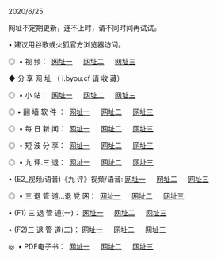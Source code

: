 <p>2020/6/25
<p>网址不定期更新，连不上时，请不同时间再试试。
<p>• 建议用谷歌或火狐官方浏览器访问。
<p>◎  • 视 频： 
<a href="http://mri.proyectolanuevatierra.com/" target="_blank">网址一</a> 　 
<a href="http://mii.proyectolanuevatierra.com/" target="_blank">网址二</a> 　 
<a href="http://moi.proyectolanuevatierra.com/b.html" target="_blank">网址三</a>  

<p> ◆ 分 享 网 址 （ i.byou.cf 请 收 藏） </p>
<p>◎ </span>  •  小 站：  
<a href="http://mri.proyectolanuevatierra.com/f.html" target="_blank">网址一</a> 　 
<a href="http://mii.proyectolanuevatierra.com/h.html" target="_blank">网址二</a> 　 
<a href="http://moi.proyectolanuevatierra.com/k/" target="_blank">网址三</a></p>
<p>◎  • 翻 墙 软 件 ：  
<a href="http://mri.proyectolanuevatierra.com/ff/" target="_blank">网址一</a> 　 
<a href="http://mii.proyectolanuevatierra.com/s/read/a1_nd.html" target="_blank">网址二</a> 　 
<a href="http://moi.proyectolanuevatierra.com/ff/index.html" target="_blank">网址三</a></p>
<p>◎ </span>  • 每 日 新 闻：  
<a href="http://mri.proyectolanuevatierra.com/day/" target="_blank">网址一</a> 　 
<a href="http://mii.proyectolanuevatierra.com/day/" target="_blank">网址二</a> 　 
<a href="http://mii.proyectolanuevatierra.com/day/index.html" target="_blank">网址三</a></p>
<p>◎ </span>  • 短 波 分 享：  
<a href="http://mri.proyectolanuevatierra.com/h/" target="_blank">网址一</a> 　 
<a href="http://mii.proyectolanuevatierra.com/h/" target="_blank">网址二</a> 　 
<a href="http://moi.proyectolanuevatierra.com/h/index.html" target="_blank">网址三</a></p>
<p>◎   • 九 评.三 退：  
<a href="http://mri.proyectolanuevatierra.com/t/" target="_blank">网址一</a> 　 
<a href="http://mii.proyectolanuevatierra.com/v2/index.html" target="_blank">网址二</a> 　 
<a href="http://moi.proyectolanuevatierra.com/tt/index.html" target="_blank">网址三</a> 　</p>
<p>  • (E2_视频/语音)《九 评》视频/语音: 
<a href="http://mii.proyectolanuevatierra.com/7738.html" target="_blank">网址一</a> 　 
<a href="http://mri.proyectolanuevatierra.com/7614.html" target="_blank">网址二</a> 　 
<a href="http://moi.proyectolanuevatierra.com/7633.html" target="_blank">网址三</a></p>
<p>◎   • 三 退 管 道...退 党 网：  
<a href="http://mri.proyectolanuevatierra.com/go/td1.html" target="_blank">网址一</a> 　 
<a href="http://mii.proyectolanuevatierra.com/go/td2.html" target="_blank">网址二</a> 　 
<a href="http://moi.proyectolanuevatierra.com/go/td3.html" target="_blank">网址三</a></p>
<p>  • (F1) 三 退 管 道(一)： 
<a href="http://mri.proyectolanuevatierra.com/dd/" target="_blank">网址一</a> 　 
<a href="http://mii.proyectolanuevatierra.com/s/read/a1_tdx.html" target="_blank">网址二</a> 　 
<a href="http://moi.proyectolanuevatierra.com/dd/" target="_blank">网址三</a></p>
<p>  • (F2)三 退 管 道(二)： 
<a href="http://mii.proyectolanuevatierra.com/d/" target="_blank">网址一</a> 　 
<a href="http://mri.proyectolanuevatierra.com/d/index.html" target="_blank">网址二</a> 　 
<a href="http://moi.proyectolanuevatierra.com/d/" target="_blank">网址三</a></p>
<p>◎   • PDF电子书：  
<a href="http://mri.proyectolanuevatierra.com/p/" target="_blank">网址一</a> 　 
<a href="http://mii.proyectolanuevatierra.com/p/index.html" target="_blank">网址二</a> 　 
<a href="http://moi.proyectolanuevatierra.com/p/" target="_blank">网址三</a></p>
